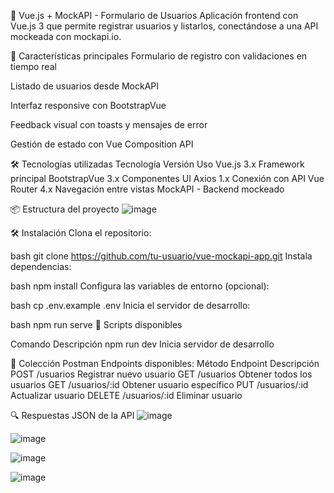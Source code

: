 📝 Vue.js + MockAPI - Formulario de Usuarios
Aplicación frontend con Vue.js 3 que permite registrar usuarios y listarlos, conectándose a una API mockeada con mockapi.io.

🚀 Características principales
Formulario de registro con validaciones en tiempo real

Listado de usuarios desde MockAPI

Interfaz responsive con BootstrapVue

Feedback visual con toasts y mensajes de error

Gestión de estado con Vue Composition API


🛠️ Tecnologías utilizadas
Tecnología	Versión	Uso
Vue.js	3.x	Framework principal
BootstrapVue	3.x	Componentes UI
Axios	1.x	Conexión con API
Vue Router	4.x	Navegación entre vistas
MockAPI	-	Backend mockeado


📦 Estructura del proyecto
![image](https://github.com/user-attachments/assets/d4fd3468-d5c4-43b0-982f-98152a1e7ee4)

🛠️ Instalación
Clona el repositorio:

bash
git clone https://github.com/tu-usuario/vue-mockapi-app.git
Instala dependencias:

bash
npm install
Configura las variables de entorno (opcional):

bash
cp .env.example .env
Inicia el servidor de desarrollo:

bash
npm run serve
📜 Scripts disponibles

Comando	Descripción
npm run dev	Inicia servidor de desarrollo


🚀 Colección Postman
Endpoints disponibles:
Método	Endpoint	Descripción
POST	/usuarios	Registrar nuevo usuario
GET	/usuarios	Obtener todos los usuarios
GET	/usuarios/:id	Obtener usuario específico
PUT	/usuarios/:id	Actualizar usuario
DELETE	/usuarios/:id	Eliminar usuario

🔍 Respuestas JSON de la API
![image](https://github.com/user-attachments/assets/431ec1a1-038c-4e61-86e8-6502fb9c0644)

![image](https://github.com/user-attachments/assets/a832f2ca-aeb4-4436-b549-2b1da4a6923c)

![image](https://github.com/user-attachments/assets/f63eac76-e94b-43fc-989a-69b87370d261)

![image](https://github.com/user-attachments/assets/4f1f9ca8-67e3-45f2-81ac-c79782374120)
